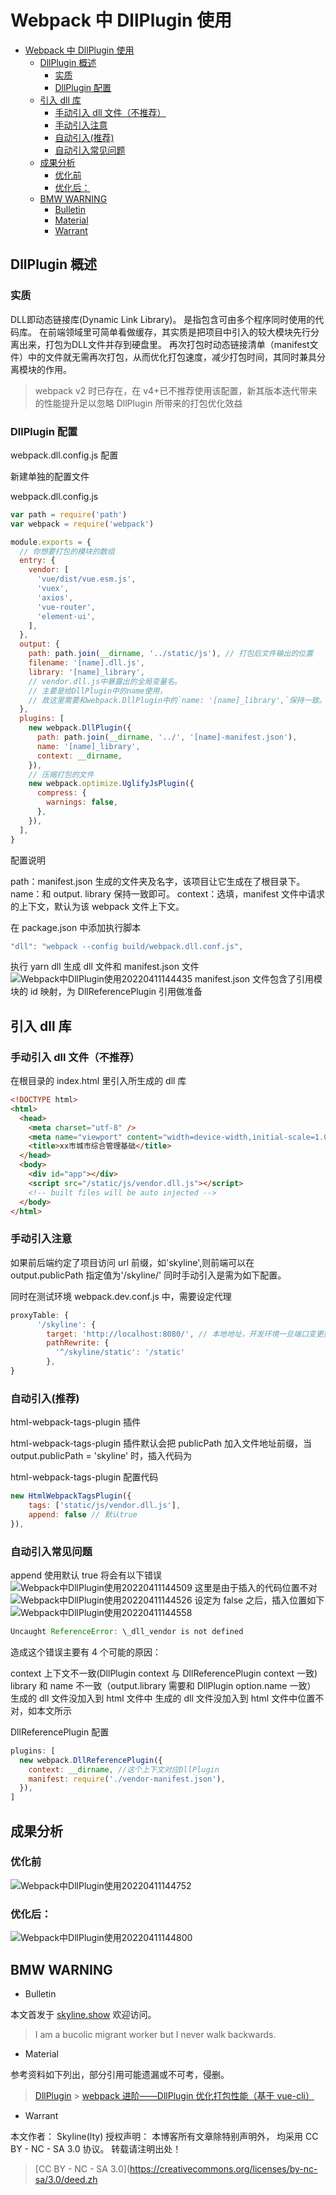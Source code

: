 # Webpack 中 DllPlugin 使用

<!-- @import "[TOC]" {cmd="toc" depthFrom=1 depthTo=6 orderedList=false} -->

<!-- code_chunk_output -->

- [Webpack 中 DllPlugin 使用](#webpack-中-dllplugin-使用)
  - [DllPlugin 概述](#dllplugin-概述)
    - [实质](#实质)
    - [DllPlugin 配置](#dllplugin-配置)
  - [引入 dll 库](#引入-dll-库)
    - [手动引入 dll 文件（不推荐）](#手动引入-dll-文件不推荐)
    - [手动引入注意](#手动引入注意)
    - [自动引入(推荐)](#自动引入推荐)
    - [自动引入常见问题](#自动引入常见问题)
  - [成果分析](#成果分析)
    - [优化前](#优化前)
    - [优化后：](#优化后)
  - [BMW WARNING](#bmw-warning)
    - [Bulletin](#bulletin)
    - [Material](#material)
    - [Warrant](#warrant)

<!-- /code_chunk_output -->

## DllPlugin 概述

### 实质
DLL即动态链接库(Dynamic Link Library)。
是指包含可由多个程序同时使用的代码库。
在前端领域里可简单看做缓存，其实质是把项目中引入的较大模块先行分离出来，打包为DLL文件并存到硬盘里。
再次打包时动态链接清单（manifest文件）中的文件就无需再次打包，从而优化打包速度，减少打包时间，其同时兼具分离模块的作用。

> webpack v2 时已存在，在 v4+已不推荐使用该配置，新其版本迭代带来的性能提升足以忽略 DllPlugin 所带来的打包优化效益

### DllPlugin 配置

webpack.dll.config.js 配置

新建单独的配置文件

webpack.dll.config.js

```js
var path = require('path')
var webpack = require('webpack')

module.exports = {
  // 你想要打包的模块的数组
  entry: {
    vendor: [
      'vue/dist/vue.esm.js',
      'vuex',
      'axios',
      'vue-router',
      'element-ui',
    ],
  },
  output: {
    path: path.join(__dirname, '../static/js'), // 打包后文件输出的位置
    filename: '[name].dll.js',
    library: '[name]_library',
    // vendor.dll.js中暴露出的全局变量名。
    // 主要是给DllPlugin中的name使用，
    // 故这里需要和webpack.DllPlugin中的`name: '[name]_library',`保持一致。
  },
  plugins: [
    new webpack.DllPlugin({
      path: path.join(__dirname, '../', '[name]-manifest.json'),
      name: '[name]_library',
      context: __dirname,
    }),
    // 压缩打包的文件
    new webpack.optimize.UglifyJsPlugin({
      compress: {
        warnings: false,
      },
    }),
  ],
}
```

配置说明

path：manifest.json 生成的文件夹及名字，该项目让它生成在了根目录下。
name：和 output. library 保持一致即可。
context：选填，manifest 文件中请求的上下文，默认为该 webpack 文件上下文。

在 package.json 中添加执行脚本

```js
"dll": "webpack --config build/webpack.dll.conf.js",
```

执行 yarn dll
生成 dll 文件和 manifest.json 文件
![Webpack中DllPlugin使用20220411144435](https://raw.githubusercontent.com/skylinety/blog-pics/master/imgs/Webpack%E4%B8%ADDllPlugin%E4%BD%BF%E7%94%A820220411144435.png)
manifest.json 文件包含了引用模块的 id 映射，为 DllReferencePlugin 引用做准备

## 引入 dll 库

### 手动引入 dll 文件（不推荐）

在根目录的 index.html 里引入所生成的 dll 库

```html
<!DOCTYPE html>
<html>
  <head>
    <meta charset="utf-8" />
    <meta name="viewport" content="width=device-width,initial-scale=1.0" />
    <title>xx市城市综合管理基础</title>
  </head>
  <body>
    <div id="app"></div>
    <script src="/static/js/vendor.dll.js"></script>
    <!-- built files will be auto injected -->
  </body>
</html>
```

### 手动引入注意

如果前后端约定了项目访问 url 前缀，如'skyline',则前端可以在 output.publicPath 指定值为'/skyline/'
同时手动引入是需为如下配置。

同时在测试环境 webpack.dev.conf.js 中，需要设定代理

```js
proxyTable: {
      '/skyline': {
        target: 'http://localhost:8080/', // 本地地址，开发环境一旦端口变更就要更改，非常麻烦
        pathRewrite: {
          '^/skyline/static': '/static'
        },
}
```

### 自动引入(推荐)

html-webpack-tags-plugin 插件

html-webpack-tags-plugin 插件默认会把 publicPath 加入文件地址前缀，当 output.publicPath = 'skyline' 时，插入代码为<script src="/skyline/static/js/vendor.dll.js"></script>

html-webpack-tags-plugin 配置代码

```js
new HtmlWebpackTagsPlugin({
    tags: ['static/js/vendor.dll.js'],
    append: false // 默认true
}),
```

### 自动引入常见问题

append 使用默认 true 将会有以下错误
![Webpack中DllPlugin使用20220411144509](https://raw.githubusercontent.com/skylinety/blog-pics/master/imgs/Webpack%E4%B8%ADDllPlugin%E4%BD%BF%E7%94%A820220411144509.png)
这里是由于插入的代码位置不对
![Webpack中DllPlugin使用20220411144526](https://raw.githubusercontent.com/skylinety/blog-pics/master/imgs/Webpack%E4%B8%ADDllPlugin%E4%BD%BF%E7%94%A820220411144526.png)
设定为 false 之后，插入位置如下
![Webpack中DllPlugin使用20220411144558](https://raw.githubusercontent.com/skylinety/blog-pics/master/imgs/Webpack%E4%B8%ADDllPlugin%E4%BD%BF%E7%94%A820220411144558.png)

```js
Uncaught ReferenceError: \_dll_vendor is not defined
```

造成这个错误主要有 4 个可能的原因：

context 上下文不一致(DllPlugin context 与 DllReferencePlugin context 一致)
library 和 name 不一致（output.library 需要和 DllPlugin option.name 一致）
生成的 dll 文件没加入到 html 文件中
生成的 dll 文件没加入到 html 文件中位置不对，如本文所示

DllReferencePlugin 配置

```js
plugins: [
  new webpack.DllReferencePlugin({
    context: __dirname, //这个上下文对应DllPlugin
    manifest: require('./vendor-manifest.json'),
  }),
]
```

## 成果分析

### 优化前

![Webpack中DllPlugin使用20220411144752](https://raw.githubusercontent.com/skylinety/blog-pics/master/imgs/Webpack%E4%B8%ADDllPlugin%E4%BD%BF%E7%94%A820220411144752.png)

### 优化后：

![Webpack中DllPlugin使用20220411144800](https://raw.githubusercontent.com/skylinety/blog-pics/master/imgs/Webpack%E4%B8%ADDllPlugin%E4%BD%BF%E7%94%A820220411144800.png)

## BMW WARNING

- Bulletin

本文首发于 [skyline.show](http://www.skyline.show)  欢迎访问。

> I am a bucolic migrant worker but I never walk backwards.

- Material

参考资料如下列出，部分引用可能遗漏或不可考，侵删。

> [DllPlugin](https://webpack.js.org/plugins/dll-plugin) > [webpack 进阶——DllPlugin 优化打包性能（基于 vue-cli）](https://juejin.im/entry/598bcbc76fb9a03c5754d211)

- Warrant

本文作者： Skyline(lty)
授权声明： 本博客所有文章除特别声明外， 均采用 CC BY - NC - SA 3.0 协议。 转载请注明出处！

> [CC BY - NC - SA 3.0](https://creativecommons.org/licenses/by-nc-sa/3.0/deed.zh
